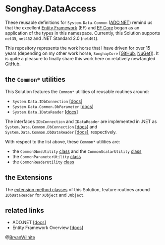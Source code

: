 # Songhay.DataAccess

These reusable definitions for `System.Data.Common` ([ADO.NET](https://en.wikipedia.org/wiki/ADO.NET)) remind us that the excellent [Entity Framework](https://github.com/aspnet/EntityFramework6) (EF) and [EF Core](https://github.com/aspnet/EntityFrameworkCore) began as an application of the types in this namespace. Currently, this Solution supports `net35`, `net452` and .NET Standard 2.0 (`net461`).

This repository represents the work horse that I have driven for over 15 years (depending on my other work horse, `SonghayCore` [[GitHub](https://github.com/BryanWilhite/SonghayCore), [NuGet](https://www.nuget.org/packages/SonghayCore/)]). It is quite a pleasure to finally share this work here on relatively newfangled GitHub.

## the `Common*` utilities

This Solution features the `Common*` utilities of reusable routines around:

* `System.Data.IDbConnection` [[docs](https://docs.microsoft.com/en-us/dotnet/api/system.data.IDbConnection?view=netcore-2.0)]
* `System.Data.Common.DbParameter` [[docs](https://docs.microsoft.com/en-us/dotnet/api/system.data.common.dbparameter?view=netcore-2.0)]
* `System.Data.IDataReader` [[docs](https://docs.microsoft.com/en-us/dotnet/api/system.data.IDataReader?view=netcore-2.0)]

The interfaces `IDbConnection` and `IDataReader` are implemented in .NET as `System.Data.Common.DbConnection` [[docs](https://docs.microsoft.com/en-us/dotnet/api/system.data.common.dbconnection?view=netcore-2.0)] and `System.Data.Common.DbDataReader` [[docs](https://docs.microsoft.com/en-us/dotnet/api/system.data.common.dbdatareader?view=netcore-2.0)], respectively.

With respect to the list above, these `Common*` utilities are:

* the `CommonDbmsUtility` [class](https://github.com/BryanWilhite/Songhay.DataAccess/blob/master/Songhay.DataAccess/CommonDbmsUtility.cs) and the `CommonScalarUtility` [class](https://github.com/BryanWilhite/Songhay.DataAccess/blob/master/Songhay.DataAccess/CommonScalarUtility.cs)
* the `CommonParameterUtility` [class](https://github.com/BryanWilhite/Songhay.DataAccess/blob/master/Songhay.DataAccess/CommonParameterUtility.cs)
* the `CommonReaderUtility` [class](https://github.com/BryanWilhite/Songhay.DataAccess/blob/master/Songhay.DataAccess/CommonReaderUtility.cs)

## the Extensions

The [extension method classes](https://github.com/BryanWilhite/Songhay.DataAccess/tree/master/Songhay.DataAccess/Extensions) of this Solution, feature routines around `IDbDataReader` for `XObject` and `JObject`.

## related links

* ADO.NET [[docs](https://docs.microsoft.com/en-us/dotnet/framework/data/adonet/)]
* Entity Framework Overview [[docs](https://docs.microsoft.com/en-us/dotnet/framework/data/adonet/ef/overview)]

@[BryanWilhite](https://twitter.com/bryanwilhite)
